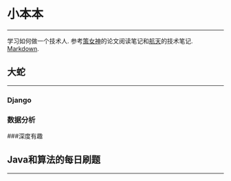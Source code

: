 # 小本本

---

学习如何做一个技术人. 参考[策女神](https://github.com/dyweb/papers-notebook)的论文阅读笔记和[航天]([https://github.com/A-ZHANG1/techNotebook/blob/master/%E8%88%AA%E5%A4%A9%E6%95%B0%E4%BB%93%E7%9B%B8%E5%85%B3%E7%AC%94%E8%AE%B0.md](https://github.com/A-ZHANG1/techNotebook/blob/master/航天数仓相关笔记.md))的技术笔记. [Markdown](https://www.jianshu.com/p/335db5716248).

## 大蛇

----

### Django

### 数据分析

###深度有趣

## Java和算法的每日刷题

----









